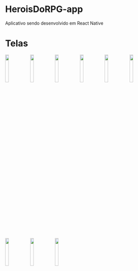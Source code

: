 # HeroisDoRPG-app
Aplicativo sendo desenvolvido em React Native 

# Telas
<img src="https://github.com/netsoncavina/HeroisDoRPG-app/assets/1374081/501f2ef3-9207-4b00-b6a0-bee53253cd43" width="15%"></img> 
<img src="https://github.com/netsoncavina/HeroisDoRPG-app/assets/1374081/3116275f-9694-4a1d-9cf8-8304256692eb" width="15%"></img> <img src="https://github.com/netsoncavina/HeroisDoRPG-app/assets/1374081/f8aaa032-f9cd-4f8c-a059-ebd9600aea29" width="15%"></img> <img src="https://github.com/netsoncavina/HeroisDoRPG-app/assets/1374081/258cfda5-7799-4f74-9a40-fc9f1e604b7d" width="15%"></img> <img src="https://github.com/netsoncavina/HeroisDoRPG-app/assets/1374081/b6434c80-424d-49b8-a589-f9ced0a0607c" width="15%"></img> <img src="https://github.com/netsoncavina/HeroisDoRPG-app/assets/1374081/b12d812f-e82f-460f-a780-1a87c976348a" width="15%"></img> <img src="https://github.com/netsoncavina/HeroisDoRPG-app/assets/1374081/d12ed2fa-66e9-4dcf-a758-9744baca6902" width="15%"></img> <img src="https://github.com/netsoncavina/HeroisDoRPG-app/assets/1374081/bf0da1a5-e56c-4e8a-bb84-c90ed6447a0e" width="15%"></img> <img src="https://github.com/netsoncavina/HeroisDoRPG-app/assets/1374081/06998ef4-aa51-4805-9544-f934c9de490d" width="15%"></img> 
